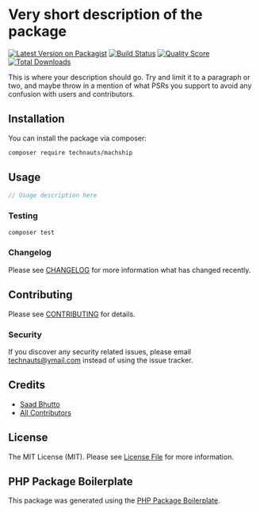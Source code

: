 # Very short description of the package

[![Latest Version on Packagist](https://img.shields.io/packagist/v/technauts/machship.svg?style=flat-square)](https://packagist.org/packages/technauts/machship)
[![Build Status](https://img.shields.io/travis/technauts/machship/master.svg?style=flat-square)](https://travis-ci.org/technauts/machship)
[![Quality Score](https://img.shields.io/scrutinizer/g/technauts/machship.svg?style=flat-square)](https://scrutinizer-ci.com/g/technauts/machship)
[![Total Downloads](https://img.shields.io/packagist/dt/technauts/machship.svg?style=flat-square)](https://packagist.org/packages/technauts/machship)

This is where your description should go. Try and limit it to a paragraph or two, and maybe throw in a mention of what PSRs you support to avoid any confusion with users and contributors.

## Installation

You can install the package via composer:

```bash
composer require technauts/machship
```

## Usage

``` php
// Usage description here
```

### Testing

``` bash
composer test
```

### Changelog

Please see [CHANGELOG](CHANGELOG.md) for more information what has changed recently.

## Contributing

Please see [CONTRIBUTING](CONTRIBUTING.md) for details.

### Security

If you discover any security related issues, please email technauts@ymail.com instead of using the issue tracker.

## Credits

- [Saad Bhutto](https://github.com/technauts)
- [All Contributors](../../contributors)

## License

The MIT License (MIT). Please see [License File](LICENSE.md) for more information.

## PHP Package Boilerplate

This package was generated using the [PHP Package Boilerplate](https://laravelpackageboilerplate.com).
